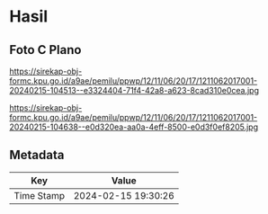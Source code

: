 # Hasil

## Foto C Plano

https://sirekap-obj-formc.kpu.go.id/a9ae/pemilu/ppwp/12/11/06/20/17/1211062017001-20240215-104513--e3324404-71f4-42a8-a623-8cad310e0cea.jpg

https://sirekap-obj-formc.kpu.go.id/a9ae/pemilu/ppwp/12/11/06/20/17/1211062017001-20240215-104638--e0d320ea-aa0a-4eff-8500-e0d3f0ef8205.jpg


## Metadata

| Key        | Value               |
| ---------- | ------------------- |
| Time Stamp | 2024-02-15 19:30:26 |



